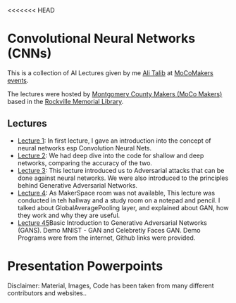 <<<<<<< HEAD
# Convolutional Neural Networks (CNNs)

This is a collection of AI Lectures given by me  [Ali Talib](https://www.linkedin.com/in/aliasgertalib) at [MoCoMakers events](https://www.meetup.com/MoCoMakers).

The lectures were hosted by [Montgomery County Makers (MoCo Makers)](http://www.mocomakers.com/) based in the [Rockville Memorial Library](https://www.google.com/maps/search/?api=1&query=Rockville+Town+Square+Plaza%2C+30+Maryland+Ave%2C+Rockville%2C+MD%2C+us).


## Lectures
- [Lecture 1](https://www.meetup.com/MoCoMakers/events/mdxsppyxhbrb/): In first lecture, I  gave  an introduction into the concept of neural networks esp Convolution Neural Nets.
- [Lecture 2](https://www.meetup.com/MoCoMakers/events/mdxsppyxhbkc/): We had deep dive into the code for shallow and deep networks, comparing the accuracy of the two.
- [Lecture 3](https://www.meetup.com/MoCoMakers/events/mdxsppyxjbnb/): This lecture introduced us to Adversarial attacks that can be done against neural networks. We were also introduced to the principles behind Generative Adversarial Networks.
- [Lecture 4](https://www.meetup.com/MoCoMakers/events/251157875/): As  MakerSpace room was not available, This lecture was conducted in teh hallway and a study room on a notepad and pencil. I talked about GlobalAveragePooling layer, and explained about  GAN, how they work and why they are useful.
- [Lecture 45](https://www.meetup.com/MoCoMakers/events/251136836/)Basic Introduction to Generative Adversarial Networks (GANS). 
Demo MNIST - GAN and Celebretiy Faces GAN. Demo Programs were from the internet, Github links were provided.


# Presentation Powerpoints

Disclaimer: Material, Images, Code has been taken from many different contributors and websites..

